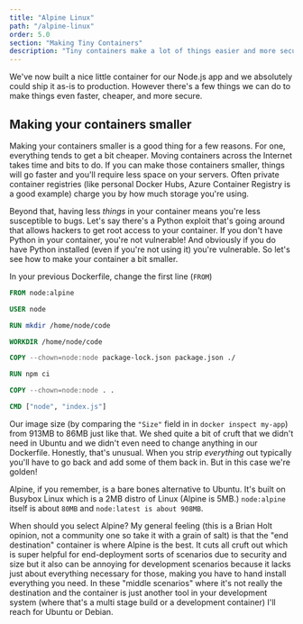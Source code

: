 ```yaml
---
title: "Alpine Linux"
path: "/alpine-linux"
order: 5.0
section: "Making Tiny Containers"
description: "Tiny containers make a lot of things easier and more secure. In this section Brian shows us how to go from a nearly gigabyte-sized Ubuntu container to a 80MB Alpine container with no functionality loss and more secure to boot."
---
```


We've now built a nice little container for our Node.js app and we absolutely could ship it as-is to production. However there's a few things we can do to make things even faster, cheaper, and more secure.

## Making your containers smaller

Making your containers smaller is a good thing for a few reasons. For one, everything tends to get a bit cheaper. Moving containers across the Internet takes time and bits to do. If you can make those containers smaller, things will go faster and you'll require less space on your servers. Often private container registries (like personal Docker Hubs, Azure Container Registry is a good example) charge you by how much storage you're using.

Beyond that, having less _things_ in your container means you're less susceptible to bugs. Let's say there's a Python exploit that's going around that allows hackers to get root access to your container. If you don't have Python in your container, you're not vulnerable! And obviously if you do have Python installed (even if you're not using it) you're vulnerable. So let's see how to make your container a bit smaller.

In your previous Dockerfile, change the first line (`FROM`)

```dockerfile
FROM node:alpine

USER node

RUN mkdir /home/node/code

WORKDIR /home/node/code

COPY --chown=node:node package-lock.json package.json ./

RUN npm ci

COPY --chown=node:node . .

CMD ["node", "index.js"]
```

Our image size (by comparing the `"Size"` field in in `docker inspect my-app`) from 913MB to 86MB just like that. We shed quite a bit of cruft that we didn't need in Ubuntu and we didn't even need to change anything in our Dockerfile. Honestly, that's unusual. When you strip _everything_ out typically you'll have to go back and add some of them back in. But in this case we're golden!

Alpine, if you remember, is a bare bones alternative to Ubuntu. It's built on Busybox Linux which is a 2MB distro of Linux (Alpine is 5MB.) `node:alpine` itself is about `80MB` and `node:latest is about 908MB`.

When should you select Alpine? My general feeling (this is a Brian Holt opinion, not a community one so take it with a grain of salt) is that the "end destination" container is where Alpine is the best. It cuts all cruft out which is super helpful for end-deployment sorts of scenarios due to security and size but it also can be annoying for development scenarios because it lacks just about everything necessary for those, making you have to hand install everything you need. In these "middle scenarios" where it's not really the destination and the container is just another tool in your development system (where that's a multi stage build or a development container) I'll reach for Ubuntu or Debian.
